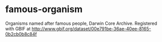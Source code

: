 # famous-organism
Organisms named after famous people, Darwin Core Archive.
Registered with GBIF at http://www.gbif.org/dataset/00e791be-36ae-40ee-8165-0b2cb0b8c84f
